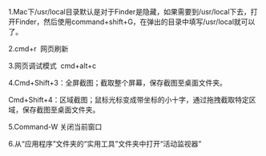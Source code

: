 1.Mac下/usr/local目录默认是对于Finder是隐藏，如果需要到/usr/local下去，打开Finder，然后使用command+shift+G，在弹出的目录中填写/usr/local就可以了。

2.cmd+r  网页刷新

3.网页调试模式  cmd+alt+c

4.Cmd+Shift+3：全屏截图；截取整个屏幕，保存截图至桌面文件夹。

Cmd+Shift+4：区域截图；鼠标光标变成带坐标的小十字，通过拖拽截取特定区域，保存截图至桌面文件夹。

5.Command-W 关闭当前窗口

6.从“应用程序”文件夹的“实用工具”文件夹中打开“活动监视器”

